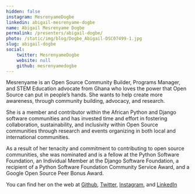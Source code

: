 ```yaml
---
hidden: false
instagram: MesrenyameDogbe
linkedin: abigail-mesrenyame-dogbe
name: Abigail Mesrenyame Dogbe
permalink: /presenters/abigail-dogbe/
photo: /static/img/blog/Dogbe_Abigail-DSC07499-1.jpg
slug: abigail-dogbe
social:
    twitter: MesrenyameDogbe
    website: null
    github: mesrenyamedogbe
---
```


Mesrenyame is an Open Source Community Builder, Programs Manager, and STEM Education advocate from Ghana who loves the power that Open Source can put in people’s hands. She wants to help create more awareness, through community building, advocacy, and research.

She is a member and contributor within the African Python and Django software communities and has invested time and effort in fostering collaboration, sustainability, and inclusivity within Open Source communities through research and events organizing in both local and international communities.

As a result of her tenacity and commitment to contributing to open source communities, she was nominated and is a fellow at the Python Software Foundation, an Individual Member at the Django Software Foundation, a recipient of a Python Software Foundation Community Service Award, and a Google Open Source Peer Bonus Award.

You can find her on the web at [Github](https://github.com/mesrenyamedogbe), [Twitter](https://twitter.com/MesrenyameDogbe), [Instagram](https://instagram.com/MesrenyameDogbe), and [LinkedIn](https://www.linkedin.com/in/abigail-mesrenyame-dogbe)
